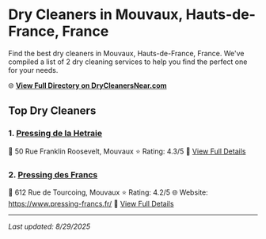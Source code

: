 # Dry Cleaners in Mouvaux, Hauts-de-France, France

Find the best dry cleaners in Mouvaux, Hauts-de-France, France. We've compiled a list of 2 dry cleaning services to help you find the perfect one for your needs.

🌐 **[View Full Directory on DryCleanersNear.com](https://drycleanersnear.com/city/France/Hauts-de-France/Mouvaux)**

## Top Dry Cleaners

### 1. [Pressing de la Hetraie](https://drycleanersnear.com/dryCleaner/68ae6794c95ff2c6096b154b/pressing-de-la-hetraie)
📍 50 Rue Franklin Roosevelt, Mouvaux
⭐ Rating: 4.3/5
🔗 [View Full Details](https://drycleanersnear.com/dryCleaner/68ae6794c95ff2c6096b154b/pressing-de-la-hetraie)

### 2. [Pressing des Francs](https://drycleanersnear.com/dryCleaner/68ae67d8c95ff2c6096b19b0/pressing-des-francs)
📍 612 Rue de Tourcoing, Mouvaux
⭐ Rating: 4.2/5
🌐 Website: https://www.pressing-francs.fr/
🔗 [View Full Details](https://drycleanersnear.com/dryCleaner/68ae67d8c95ff2c6096b19b0/pressing-des-francs)


---

*Last updated: 8/29/2025*
